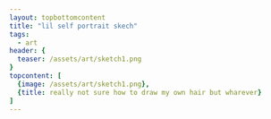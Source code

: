 ```yaml
---
layout: topbottomcontent
title: "lil self portrait skech"
tags:
  - art
header: {
  teaser: /assets/art/sketch1.png
}
topcontent: [
  {image: /assets/art/sketch1.png},
  {title: really not sure how to draw my own hair but wharever}
]
---
```

